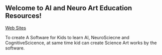 ## Welcome to AI and Neuro Art Education Resources!

 [Web Sites](https://soongxueyong.github.io/neuroartedu/)

To create A Software for Kids to learn AI, NeuroSciecne and CognitiveScicence, at same time kid can create Science Art works by the software.
